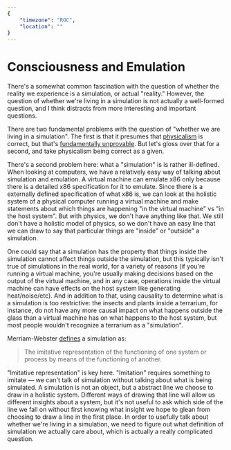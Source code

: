 ```yaml
---
{
	"timezone": "ROC",
	"location": ""
}
---
```

# Consciousness and Emulation

There's a somewhat common fascination with the question of whether the reality we experience is a simulation, or actual "reality." However, the question of whether we're living in a simulation is not actually a well-formed question, and I think distracts from more interesting and important questions.

There are two fundamental problems with the question of "whether we are living in a simulation". The first is that it presumes that [physicalism](https://en.wikipedia.org/wiki/Physicalism) is correct, but that's [fundamentally unprovable](/limits-of-science/). But let's gloss over that for a second, and take physicalism being correct as a given.

There's a second problem here: what a "simulation" is is rather ill-defined. When looking at computers, we have a relatively easy way of talking about simulation and emulation. A virtual machine can emulate x86 only because there is a detailed x86 specification for it to emulate. Since there is a externally defined specification of what x86 is, we can look at the holistic system of a physical computer running a virtual machine and make statements about which things are happening "in the virtual machine" vs "in the host system". But with physics, we don't have anything like that. We still don't have a holistic model of physics, so we don't have an easy line that we can draw to say that particular things are "inside" or "outside" a simulation.

One could say that a simulation has the property that things inside the simulation cannot affect things outside the simulation, but this typically isn't true of simulations in the real world, for a variety of reasons (if you're running a virtual machine, you're usually making decisions based on the output of the virtual machine, and in any case, operations inside the virtual machine can have effects on the host system like generating heat/noise/etc). And in addition to that, using causality to determine what is a simulation is too restrictive: the insects and plants inside a terrarium, for instance, do not have any more causal impact on what happens outside the glass than a virtual machine has on what happens to the host system, but most people wouldn't recognize a terrarium as a "simulation".

Merriam-Webster [defines](https://www.merriam-webster.com/dictionary/simulation) a simulation as:

> The imitative representation of the functioning of one system or process by means of the functioning of another.

"Imitative representation" is key here. "Imitation" requires something to imitate — we can't talk of simulation without talking about what is being simulated. A simulation is not an object, but a abstract line we choose to draw in a holistic system. Different ways of drawing that line will allow us different insights about a system, but it's not useful to ask which side of the line we fall on without first knowing what insight we hope to glean from choosing to draw a line in the first place. In order to usefully talk about whether we're living in a simulation, we need to figure out what definition of simulation we actually care about, which is actually a really complicated question.
